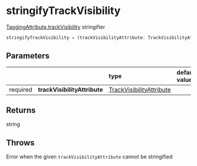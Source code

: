 # stringifyTrackVisibility

[TaggingAttribute.trackVisibility](/tracking/browser/api-reference/definitions/TaggingAttribute.md#taggingattributetrackvisibility) stringifier

```typescript
stringifyTrackVisibility = (trackVisibilityAttribute: TrackVisibilityAttribute) => string
```  

## Parameters
|          |                              | type                                                                                        | default value
| :-:      | :--                          | :--                                                                                         | :--           
| required | **trackVisibilityAttribute** | [TrackVisibilityAttribute](/tracking/browser/api-reference/definitions/TrackVisibilityAttribute.md) |

## Returns
string

## Throws
Error when the given `trackVisibilityAttribute` cannot be stringified
